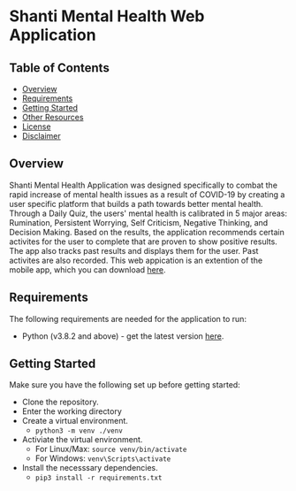 # Shanti Mental Health Web Application 

## Table of Contents 
- [Overview](#overview)
- [Requirements](#requirements)
- [Getting Started](#getting-started)
- [Other Resources](#other-resources)
- [License](#license)
- [Disclaimer](#disclaimer)

## Overview
Shanti Mental Health Application was designed specifically to combat the rapid increase of mental
health issues as a result of COVID-19 by creating a user specific platform that builds a path towards better
mental health. Through a Daily Quiz, the users' mental health is calibrated in 5 major areas: 
Rumination, Persistent Worrying, Self Criticism, Negative Thinking, and Decision Making. Based on the results, 
the application recommends certain activites for the user to complete that are proven to show positive
results. The app also tracks past results and displays them for the user. Past activites are also recorded.
This web appication is an extention of the mobile app, which you can download [here](https://apps.apple.com/us/app/shanti-mental-health-app/id1529500894).

## Requirements

The following requirements are needed for the application to run:
- Python (v3.8.2 and above) - get the latest version [here](https://www.python.org/downloads/).

## Getting Started
Make sure you have the following set up before getting started:
- Clone the repository.
- Enter the working directory
- Create a virtual environment.
  - `python3 -m venv ./venv`
- Activiate the virtual environment.
  - For Linux/Max: `source venv/bin/activate`
  - For Windows: `venv\Scripts\activate`
- Install the necesssary dependencies.
  - `pip3 install -r requirements.txt`
  
